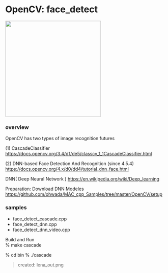 OpenCV: face_detect
===============


<image src="https://raw.githubusercontent.com/ohwada/MAC_cpp_Samples/master/OpenCV/screenshots/face_detect_cascade.png" width="300" />  

### overview
OpenCV has two types of image recognition futures

(1) CascadeClassifier
https://docs.opencv.org/3.4/d1/de5/classcv_1_1CascadeClassifier.html  

(2) DNN-based Face Detection And Recognition
(since 4.5.4)  
https://docs.opencv.org/4.x/d0/dd4/tutorial_dnn_face.html  

DNN( Deep Neural Network )
https://en.wikipedia.org/wiki/Deep_learning  

Preparation:
Download DNN Modeles  
https://github.com/ohwada/MAC_cpp_Samples/tree/master/OpenCV/setup  


### samples
- face_detect_cascade.cpp
- face_detect_dnn.cpp
- face_detect_dnn_video.cpp


Build and Run  
% make cascade  

% cd bin
 % ./cascade  
> created: lena_out.png
